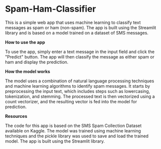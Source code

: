# Spam-Ham-Classifier
This is a simple web app that uses machine learning to classify text messages as spam or ham (non-spam). The app is built using the Streamlit library and is based on a model trained on a dataset of SMS messages.

**How to use the app**

To use the app, simply enter a text message in the input field and click the "Predict" button. The app will then classify the message as either spam or ham and display the prediction.

**How the model works**

The model uses a combination of natural language processing techniques and machine learning algorithms to identify spam messages. It starts by preprocessing the input text, which includes steps such as lowercasing, tokenization, and stemming. The processed text is then vectorized using a count vectorizer, and the resulting vector is fed into the model for prediction.

**Resources**

The code for this app is based on the SMS Spam Collection Dataset available on Kaggle. The model was trained using machine learning techniques and the pickle library was used to save and load the trained model. The app is built using the Streamlit library.
